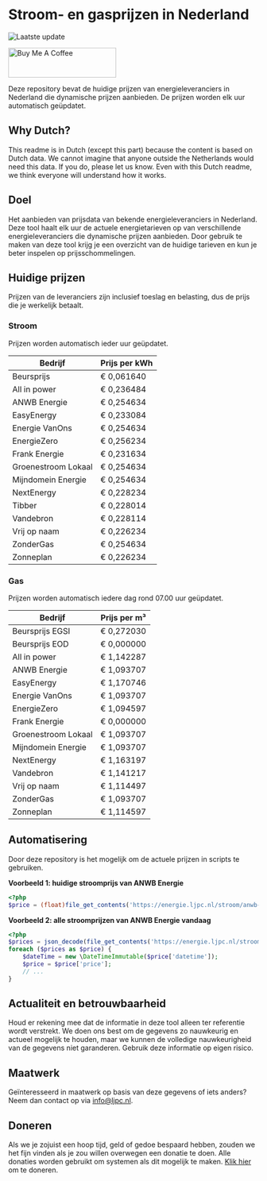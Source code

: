 # Stroom- en gasprijzen in Nederland

![Laatste update](https://img.shields.io/badge/laatste%20update-2024--02--09%2020%3A00%20CET-brightgreen)

<a href="https://www.buymeacoffee.com/Lars-" target="_blank"><img src="https://cdn.buymeacoffee.com/buttons/v2/default-orange.png" alt="Buy Me A Coffee" height="60" style="height: 60px !important;width: 217px !important;" ></a>

Deze repository bevat de huidige prijzen van energieleveranciers in Nederland die dynamische prijzen aanbieden. De prijzen worden elk uur automatisch geüpdatet.

## Why Dutch?

This readme is in Dutch (except this part) because the content is based on Dutch data. We cannot imagine that anyone outside the Netherlands would need this data. If you do, please let us know. Even with this Dutch readme, we think
everyone will understand how it works.

## Doel

Het aanbieden van prijsdata van bekende energieleveranciers in Nederland. Deze tool haalt elk uur de actuele energietarieven op van verschillende energieleveranciers die dynamische prijzen aanbieden. Door gebruik te maken van deze tool
krijg je een overzicht van de huidige tarieven en kun je beter inspelen op prijsschommelingen.

## Huidige prijzen

Prijzen van de leveranciers zijn inclusief toeslag en belasting, dus de prijs die je werkelijk betaalt.

### Stroom

Prijzen worden automatisch ieder uur geüpdatet.

 Bedrijf | Prijs per kWh 
---------|---------------
Beursprijs | € 0,061640
All in power | € 0,236484
ANWB Energie | € 0,254634
EasyEnergy | € 0,233084
Energie VanOns | € 0,254634
EnergieZero | € 0,256234
Frank Energie | € 0,231634
Groenestroom Lokaal | € 0,254634
Mijndomein Energie | € 0,254634
NextEnergy | € 0,228234
Tibber | € 0,228014
Vandebron | € 0,228114
Vrij op naam | € 0,226234
ZonderGas | € 0,254634
Zonneplan | € 0,226234


### Gas

Prijzen worden automatisch iedere dag rond 07.00 uur geüpdatet.

 Bedrijf | Prijs per m³ 
---------|--------------
Beursprijs EGSI | € 0,272030
Beursprijs EOD | € 0,000000
All in power | € 1,142287
ANWB Energie | € 1,093707
EasyEnergy | € 1,170746
Energie VanOns | € 1,093707
EnergieZero | € 1,094597
Frank Energie | € 0,000000
Groenestroom Lokaal | € 1,093707
Mijndomein Energie | € 1,093707
NextEnergy | € 1,163197
Vandebron | € 1,141217
Vrij op naam | € 1,114497
ZonderGas | € 1,093707
Zonneplan | € 1,114597


## Automatisering

Door deze repository is het mogelijk om de actuele prijzen in scripts te gebruiken.

**Voorbeeld 1: huidige stroomprijs van ANWB Energie**

```php
<?php
$price = (float)file_get_contents('https://energie.ljpc.nl/stroom/anwb-energie-nu.txt');

```

**Voorbeeld 2: alle stroomprijzen van ANWB Energie vandaag**

```php
<?php
$prices = json_decode(file_get_contents('https://energie.ljpc.nl/stroom/all-in-power-vandaag.json'),true);
foreach ($prices as $price) {
    $dateTime = new \DateTimeImmutable($price['datetime']);
    $price = $price['price'];
    // ...
}
```

## Actualiteit en betrouwbaarheid

Houd er rekening mee dat de informatie in deze tool alleen ter referentie wordt verstrekt. We doen ons best om de gegevens zo nauwkeurig en actueel mogelijk te houden, maar we kunnen de volledige nauwkeurigheid van de gegevens niet
garanderen. Gebruik deze informatie op eigen risico.

## Maatwerk

Geïnteresseerd in maatwerk op basis van deze gegevens of iets anders? Neem dan contact op
via [info@ljpc.nl](mailto:info@ljpc.nl?subject=Energie%20prijzen).

## Doneren

Als we je zojuist een hoop tijd, geld of gedoe bespaard hebben, zouden we het fijn vinden als je zou willen overwegen een
donatie te doen. Alle donaties worden gebruikt om systemen als dit mogelijk te
maken. [Klik hier](https://www.buymeacoffee.com/Lars-) om te doneren.
